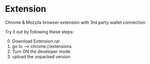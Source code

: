 # Extension
Chrome & Mozzila browser extension with 3rd party wallet connection

Try it out by following these steps:

0. Download Extension.rar
1. go to --> chrome://extensions 
2. Turn ON the developer mode
3. upload the unpacked version
